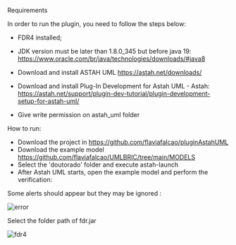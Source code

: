 Requirements

In order to run the plugin, you need to follow the steps below:

- FDR4 installed;
- JDK version must be later than 1.8.0_345 but before java 19: 
https://www.oracle.com/br/java/technologies/downloads/#java8
  
- Download and install ASTAH UML https://astah.net/downloads/
- Download and install  Plug-In Development for Astah UML - Astah: https://astah.net/support/plugin-dev-tutorial/plugin-development-setup-for-astah-uml/
- Give write permission on astah_uml folder

How to run:
- Download the project in  https://github.com/flaviafalcao/pluginAstahUML
- Download the example model https://github.com/flaviafalcao/UMLBRIC/tree/main/MODELS
- Select the 'doutorado' folder and execute astah-launch
- After Astah UML starts, open the example model and perform the verification:

Some alerts should appear but they may be ignored :

![error](https://user-images.githubusercontent.com/21693609/227796201-d7977c36-9937-4c05-a850-450828f7c1f8.png)



Select  the folder path of fdr.jar

![fdr4](https://user-images.githubusercontent.com/21693609/227802594-5a334e14-19ae-487f-888b-d5a3e45afc5d.png)
  


